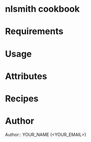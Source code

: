 # nlsmith cookbook

# Requirements

# Usage

# Attributes

# Recipes

# Author

Author:: YOUR_NAME (<YOUR_EMAIL>)
